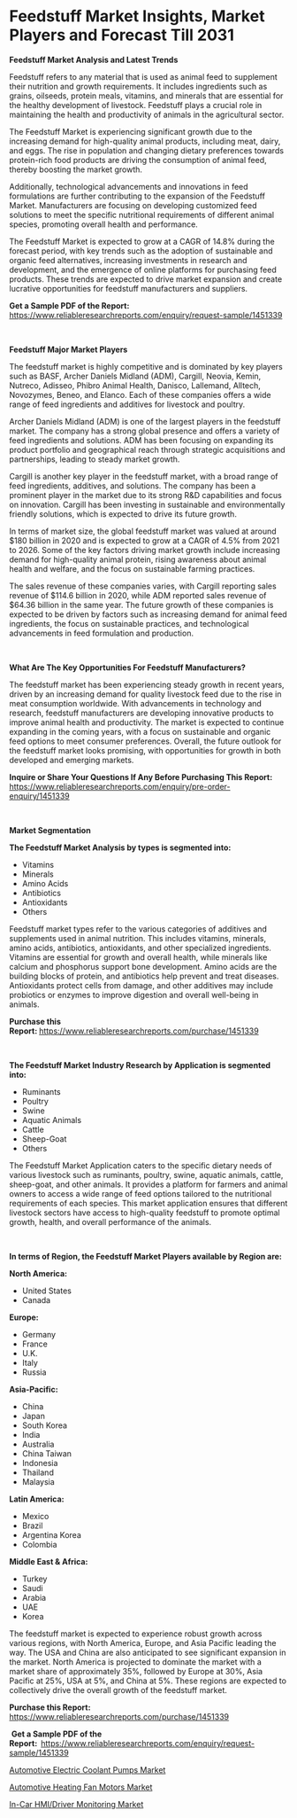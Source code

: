 <p><h1>Feedstuff Market Insights, Market Players and Forecast Till 2031</h1></p><p><strong>Feedstuff Market Analysis and Latest Trends</strong></p>
<p><p>Feedstuff refers to any material that is used as animal feed to supplement their nutrition and growth requirements. It includes ingredients such as grains, oilseeds, protein meals, vitamins, and minerals that are essential for the healthy development of livestock. Feedstuff plays a crucial role in maintaining the health and productivity of animals in the agricultural sector.</p><p>The Feedstuff Market is experiencing significant growth due to the increasing demand for high-quality animal products, including meat, dairy, and eggs. The rise in population and changing dietary preferences towards protein-rich food products are driving the consumption of animal feed, thereby boosting the market growth.</p><p>Additionally, technological advancements and innovations in feed formulations are further contributing to the expansion of the Feedstuff Market. Manufacturers are focusing on developing customized feed solutions to meet the specific nutritional requirements of different animal species, promoting overall health and performance.</p><p>The Feedstuff Market is expected to grow at a CAGR of 14.8% during the forecast period, with key trends such as the adoption of sustainable and organic feed alternatives, increasing investments in research and development, and the emergence of online platforms for purchasing feed products. These trends are expected to drive market expansion and create lucrative opportunities for feedstuff manufacturers and suppliers.</p></p>
<p><strong>Get a Sample PDF of the Report:&nbsp;</strong> <a href="https://www.reliableresearchreports.com/enquiry/request-sample/1451339">https://www.reliableresearchreports.com/enquiry/request-sample/1451339</a></p>
<p>&nbsp;</p>
<p><strong>Feedstuff Major Market Players</strong></p>
<p><p>The feedstuff market is highly competitive and is dominated by key players such as BASF, Archer Daniels Midland (ADM), Cargill, Neovia, Kemin, Nutreco, Adisseo, Phibro Animal Health, Danisco, Lallemand, Alltech, Novozymes, Beneo, and Elanco. Each of these companies offers a wide range of feed ingredients and additives for livestock and poultry.</p><p>Archer Daniels Midland (ADM) is one of the largest players in the feedstuff market. The company has a strong global presence and offers a variety of feed ingredients and solutions. ADM has been focusing on expanding its product portfolio and geographical reach through strategic acquisitions and partnerships, leading to steady market growth.</p><p>Cargill is another key player in the feedstuff market, with a broad range of feed ingredients, additives, and solutions. The company has been a prominent player in the market due to its strong R&D capabilities and focus on innovation. Cargill has been investing in sustainable and environmentally friendly solutions, which is expected to drive its future growth.</p><p>In terms of market size, the global feedstuff market was valued at around $180 billion in 2020 and is expected to grow at a CAGR of 4.5% from 2021 to 2026. Some of the key factors driving market growth include increasing demand for high-quality animal protein, rising awareness about animal health and welfare, and the focus on sustainable farming practices.</p><p>The sales revenue of these companies varies, with Cargill reporting sales revenue of $114.6 billion in 2020, while ADM reported sales revenue of $64.36 billion in the same year. The future growth of these companies is expected to be driven by factors such as increasing demand for animal feed ingredients, the focus on sustainable practices, and technological advancements in feed formulation and production.</p></p>
<p>&nbsp;</p>
<p><strong>What Are The Key Opportunities For Feedstuff Manufacturers?</strong></p>
<p><p>The feedstuff market has been experiencing steady growth in recent years, driven by an increasing demand for quality livestock feed due to the rise in meat consumption worldwide. With advancements in technology and research, feedstuff manufacturers are developing innovative products to improve animal health and productivity. The market is expected to continue expanding in the coming years, with a focus on sustainable and organic feed options to meet consumer preferences. Overall, the future outlook for the feedstuff market looks promising, with opportunities for growth in both developed and emerging markets.</p></p>
<p><strong>Inquire or Share Your Questions If Any Before Purchasing This Report:</strong> <a href="https://www.reliableresearchreports.com/enquiry/pre-order-enquiry/1451339">https://www.reliableresearchreports.com/enquiry/pre-order-enquiry/1451339</a></p>
<p>&nbsp;</p>
<p><strong>Market Segmentation</strong></p>
<p><strong>The Feedstuff Market Analysis by types is segmented into:</strong></p>
<p><ul><li>Vitamins</li><li>Minerals</li><li>Amino Acids</li><li>Antibiotics</li><li>Antioxidants</li><li>Others</li></ul></p>
<p><p>Feedstuff market types refer to the various categories of additives and supplements used in animal nutrition. This includes vitamins, minerals, amino acids, antibiotics, antioxidants, and other specialized ingredients. Vitamins are essential for growth and overall health, while minerals like calcium and phosphorus support bone development. Amino acids are the building blocks of protein, and antibiotics help prevent and treat diseases. Antioxidants protect cells from damage, and other additives may include probiotics or enzymes to improve digestion and overall well-being in animals.</p></p>
<p><strong>Purchase this Report:&nbsp;</strong><a href="https://www.reliableresearchreports.com/purchase/1451339">https://www.reliableresearchreports.com/purchase/1451339</a></p>
<p>&nbsp;</p>
<p><strong>The Feedstuff Market Industry Research by Application is segmented into:</strong></p>
<p><ul><li>Ruminants</li><li>Poultry</li><li>Swine</li><li>Aquatic Animals</li><li>Cattle</li><li>Sheep-Goat</li><li>Others</li></ul></p>
<p><p>The Feedstuff Market Application caters to the specific dietary needs of various livestock such as ruminants, poultry, swine, aquatic animals, cattle, sheep-goat, and other animals. It provides a platform for farmers and animal owners to access a wide range of feed options tailored to the nutritional requirements of each species. This market application ensures that different livestock sectors have access to high-quality feedstuff to promote optimal growth, health, and overall performance of the animals.</p></p>
<p>&nbsp;</p>
<p><strong>In terms of Region, the Feedstuff Market Players available by Region are:</strong></p>
<p>
    <p> <strong> North America: </strong>
        <ul>
            <li>United States</li>
            <li>Canada</li>
        </ul>
        </p> 
    <p> <strong> Europe: </strong>
        <ul>
            <li>Germany</li>
            <li>France</li>
            <li>U.K.</li>
            <li>Italy</li>
            <li>Russia</li>
        </ul>
        </p> 
    <p> <strong> Asia-Pacific: </strong>
        <ul>
            <li>China</li>
            <li>Japan</li>
            <li>South Korea</li>
            <li>India</li>
            <li>Australia</li>
            <li>China Taiwan</li>
            <li>Indonesia</li>
            <li>Thailand</li>
            <li>Malaysia</li>
        </ul>
        </p> 
    <p> <strong> Latin America: </strong>
        <ul>
            <li>Mexico</li>
            <li>Brazil</li>
            <li>Argentina Korea</li>
            <li>Colombia</li>
        </ul>
        </p> 
    <p> <strong> Middle East & Africa: </strong>
        <ul>
            <li>Turkey</li>
            <li>Saudi</li>
            <li>Arabia</li>
            <li>UAE</li>
            <li>Korea</li>
        </ul>
    </p>
    </p>
<p><p>The feedstuff market is expected to experience robust growth across various regions, with North America, Europe, and Asia Pacific leading the way. The USA and China are also anticipated to see significant expansion in the market. North America is projected to dominate the market with a market share of approximately 35%, followed by Europe at 30%, Asia Pacific at 25%, USA at 5%, and China at 5%. These regions are expected to collectively drive the overall growth of the feedstuff market.</p></p>
<p><strong>Purchase this Report: </strong><a href="https://www.reliableresearchreports.com/purchase/1451339">https://www.reliableresearchreports.com/purchase/1451339</a></p>
<p>&nbsp;<strong>Get a Sample PDF of the Report:&nbsp;&nbsp;</strong><a href="https://www.reliableresearchreports.com/enquiry/request-sample/1451339">https://www.reliableresearchreports.com/enquiry/request-sample/1451339</a></p>
<p><strong></strong></p>
<p><p><a href="https://view.publitas.com/reportprime-1/global-automotive-electric-coolant-pumps-market-by-types-applications-and-major-players-with-regional-growth-rate-analysis-and-development-situation-from-2023-to-2030/">Automotive Electric Coolant Pumps Market</a></p><p><a href="https://view.publitas.com/reportprime-1/automotive-heating-fan-motors-market-provides-a-comprehensive-analysis-including-a-macro-overview-of-the-market-as-well-as-micro-details-such-as-market-size-and-competitive-landscape/">Automotive Heating Fan Motors Market</a></p><p><a href="https://view.publitas.com/reportprime-1/in-car-hmi-driver-monitoring-market-insights-market-players-and-forecast-till-2030/">In-Car HMI/Driver Monitoring Market</a></p></p>